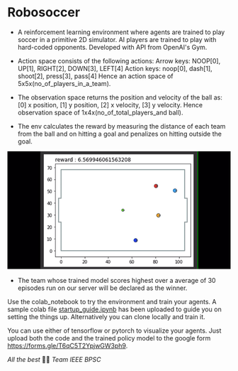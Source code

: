 # Robosoccer

* A reinforcement learning environment where agents are trained to play soccer in a primitive 2D simulator. AI players are trained to play with hard-coded opponents. Developed with API from OpenAI's Gym.

* Action space consists of the following actions:
Arrow keys: NOOP[0], UP[1], RIGHT[2], DOWN[3], LEFT[4] 
Action keys: noop[0], dash[1], shoot[2], press[3], pass[4]
Hence an action space of 5x5x(no_of_players_in_a_team).

* The observation space returns the position and velocity of the ball as: [0] x position, [1] y position, [2] x velocity, [3] y velocity.
Hence observation space of 1x4x(no_of_total_players_and ball).

* The env calculates the reward by measuring the distance of each team from the ball and on hitting a goal and penalizes on hitting outside the goal.

![Alt Text](./assets/random_actions.gif)

* The team whose trained model scores highest over a average of 30 episodes run on our server will be declared as the winner. 

Use the colab_notebook to try the environment and train your agents. A sample colab file [startup_guide.ipynb](./startup_guide.ipynb) has been uploaded to guide you on setting the things up. Alternatively you can clone locally and train it.

You can use either of tensorflow or pytorch to visualize your agents. Just upload both the code and the trained policy model to the google form https://forms.gle/T6qC5T2YpjwGW3ph9. 

_All the best_ ✌🏻
_Team IEEE BPSC_
